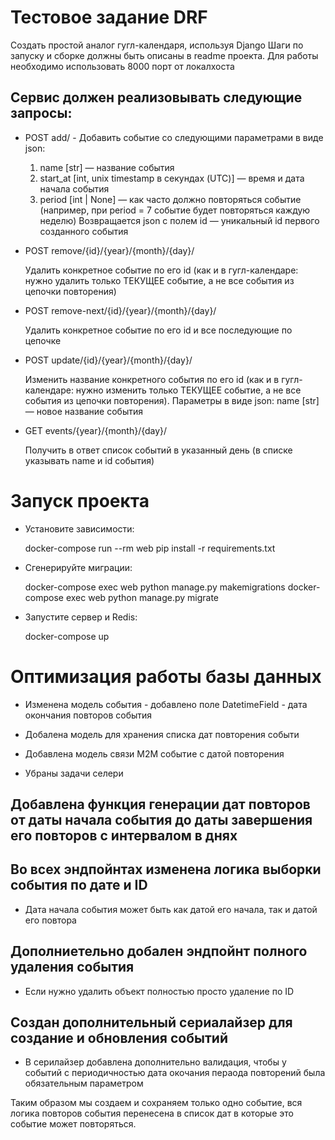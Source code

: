 # Teстовое задание DRF

Создать простой аналог гугл-календаря, используя Django
Шаги по запуску и сборке должны быть описаны в readme проекта. Для работы необходимо использовать 8000 порт от локалхоста

## Сервис должен реализовывать следующие запросы:

* POST  add/ - Добавить событие со следующими параметрами в виде json:

  1. name [str] — название события
  2. start_at [int, unix timestamp в секундах (UTC)] —  время и дата начала события
  3. period [int | None] — как часто должно повторяться событие (например, при period = 7 событие будет повторяться каждую неделю)
Возвращается json с полем id — уникальный id первого созданного события

*  POST  remove/{id}/{year}/{month}/{day}/

    Удалить конкретное событие по его id (как и в гугл-календаре: нужно удалить только ТЕКУЩЕЕ событие, а не все события из цепочки повторения)

*  POST  remove-next/{id}/{year}/{month}/{day}/

    Удалить конкретное событие по его id и все последующие по цепочке

* POST  update/{id}/{year}/{month}/{day}/

    Изменить название конкретного события по его id (как и в гугл-календаре: нужно изменить только ТЕКУЩЕЕ событие, а не все события из цепочки повторения). 
    Параметры в виде json:
    name [str] — новое название события

* GET  events/{year}/{month}/{day}/

  Получить в ответ список событий в указанный день (в списке указывать name и id события)

# Запуск проекта

* Установите зависимости:

  docker-compose run --rm web pip install -r requirements.txt

* Сгенерируйте миграции:

  docker-compose exec web python manage.py makemigrations
  docker-compose exec web python manage.py migrate

* Запустите сервер и Redis:

  docker-compose up



# Оптимизация работы базы данных

* Изменена модель события -     добавлено поле DatetimeField - дата окончания повторов события

* Добалена модель для хранения списка дат повторения событи
* Добавлена модель связи M2M событие с датой повторения

* Убраны задачи селери

## Добавлена функция генерации дат повторов от даты  начала события до даты завершения его повторов с интервалом в днях

## Во всех эндпойнтах изменена логика выборки события по дате и ID 
* Дата начала события может быть как датой его начала, так и датой его      повтора

## Дополниетельно добален эндпойнт полного удаления события
 *  Если нужно удалить объект полностью просто удаление по ID

## Создан дополнительный сериалайзер для создание и обновления событий
 * В серилайзер добавлена дополнительно валидация, чтобы у событий с периодичностью  дата окочания пераода повторений была обязательным параметром

Таким образом  мы создаем и сохраняем только одно событие, вся логика повторов события перенесена в список дат в которые это событие может повторяться.


